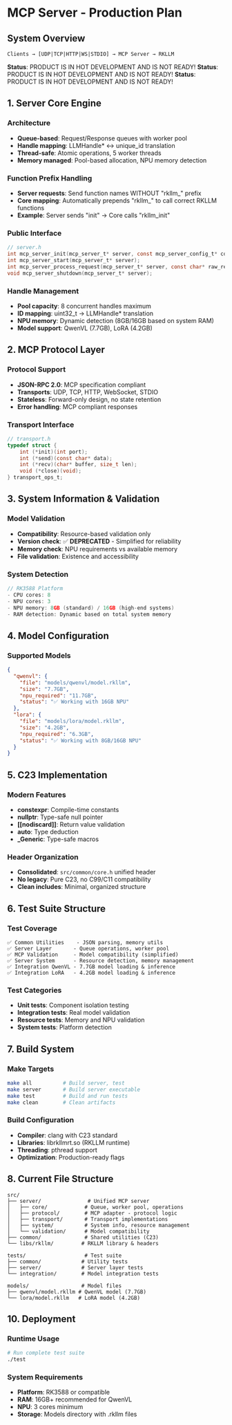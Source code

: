 # MCP Server - Production Plan

## System Overview

```
Clients → [UDP|TCP|HTTP|WS|STDIO] → MCP Server → RKLLM
```

**Status**: PRODUCT IS IN HOT DEVELOPMENT AND IS NOT READY!
**Status**: PRODUCT IS IN HOT DEVELOPMENT AND IS NOT READY!
**Status**: PRODUCT IS IN HOT DEVELOPMENT AND IS NOT READY!

## 1. Server Core Engine

### Architecture
- **Queue-based**: Request/Response queues with worker pool
- **Handle mapping**: LLMHandle* ↔ unique_id translation  
- **Thread-safe**: Atomic operations, 5 worker threads
- **Memory managed**: Pool-based allocation, NPU memory detection

### Function Prefix Handling
- **Server requests**: Send function names WITHOUT "rkllm_" prefix
- **Core mapping**: Automatically prepends "rkllm_" to call correct RKLLM functions
- **Example**: Server sends "init" → Core calls "rkllm_init"

### Public Interface
```c
// server.h
int mcp_server_init(mcp_server_t* server, const mcp_server_config_t* config);
int mcp_server_start(mcp_server_t* server);
int mcp_server_process_request(mcp_server_t* server, const char* raw_request, char* response, size_t response_size);
void mcp_server_shutdown(mcp_server_t* server);
```

### Handle Management
- **Pool capacity**: 8 concurrent handles maximum
- **ID mapping**: uint32_t → LLMHandle* translation
- **NPU memory**: Dynamic detection (8GB/16GB based on system RAM)
- **Model support**: QwenVL (7.7GB), LoRA (4.2GB)

## 2. MCP Protocol Layer

### Protocol Support
- **JSON-RPC 2.0**: MCP specification compliant
- **Transports**: UDP, TCP, HTTP, WebSocket, STDIO
- **Stateless**: Forward-only design, no state retention
- **Error handling**: MCP compliant responses

### Transport Interface
```c
// transport.h
typedef struct {
    int (*init)(int port);
    int (*send)(const char* data);
    int (*recv)(char* buffer, size_t len);
    void (*close)(void);
} transport_ops_t;
```

## 3. System Information & Validation

### Model Validation
- **Compatibility**: Resource-based validation only
- **Version check**: ✅ **DEPRECATED** - Simplified for reliability
- **Memory check**: NPU requirements vs available memory
- **File validation**: Existence and accessibility

### System Detection
```c
// RK3588 Platform
- CPU cores: 8
- NPU cores: 3  
- NPU memory: 8GB (standard) / 16GB (high-end systems)
- RAM detection: Dynamic based on total system memory
```

## 4. Model Configuration

### Supported Models
```json
{
  "qwenvl": {
    "file": "models/qwenvl/model.rkllm",
    "size": "7.7GB", 
    "npu_required": "11.7GB",
    "status": "✅ Working with 16GB NPU"
  },
  "lora": {
    "file": "models/lora/model.rkllm", 
    "size": "4.2GB",
    "npu_required": "6.3GB",
    "status": "✅ Working with 8GB/16GB NPU"
  }
}
```

## 5. C23 Implementation

### Modern Features
- **constexpr**: Compile-time constants
- **nullptr**: Type-safe null pointer
- **[[nodiscard]]**: Return value validation
- **auto**: Type deduction
- **_Generic**: Type-safe macros

### Header Organization
- **Consolidated**: `src/common/core.h` unified header
- **No legacy**: Pure C23, no C99/C11 compatibility
- **Clean includes**: Minimal, organized structure

## 6. Test Suite Structure

### Test Coverage
```
✅ Common Utilities    - JSON parsing, memory utils
✅ Server Layer       - Queue operations, worker pool
✅ MCP Validation     - Model compatibility (simplified)
✅ Server System      - Resource detection, memory management
✅ Integration QwenVL - 7.7GB model loading & inference
✅ Integration LoRA   - 4.2GB model loading & inference
```

### Test Categories
- **Unit tests**: Component isolation testing
- **Integration tests**: Real model validation
- **Resource tests**: Memory and NPU validation
- **System tests**: Platform detection

## 7. Build System

### Make Targets
```bash
make all          # Build server, test
make server       # Build server executable  
make test         # Build and run tests
make clean        # Clean artifacts
```

### Build Configuration
- **Compiler**: clang with C23 standard
- **Libraries**: librkllmrt.so (RKLLM runtime)
- **Threading**: pthread support
- **Optimization**: Production-ready flags

## 8. Current File Structure

```
src/
├── server/               # Unified MCP server
│   ├── core/            # Queue, worker pool, operations
│   ├── protocol/        # MCP adapter - protocol logic
│   ├── transport/       # Transport implementations
│   ├── system/          # System info, resource management
│   └── validation/      # Model compatibility
├── common/              # Shared utilities (C23)
└── libs/rkllm/         # RKLLM library & headers

tests/                   # Test suite
├── common/             # Utility tests
├── server/             # Server layer tests  
└── integration/        # Model integration tests

models/                 # Model files
├── qwenvl/model.rkllm # QwenVL model (7.7GB)
└── lora/model.rkllm   # LoRA model (4.2GB)
```

## 10. Deployment

### Runtime Usage
```bash
# Run complete test suite
./test
```

### System Requirements
- **Platform**: RK3588 or compatible
- **RAM**: 16GB+ recommended for QwenVL
- **NPU**: 3 cores minimum
- **Storage**: Models directory with .rkllm files